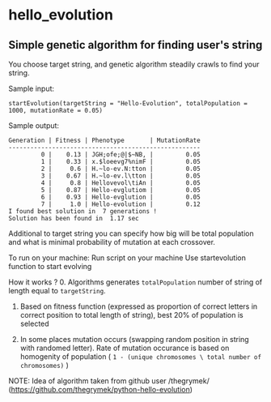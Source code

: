 # hello_evolution
## Simple genetic algorithm for finding user's string

You choose target string, and genetic algorithm steadily crawls to find your string.

Sample input:
```
startEvolution(targetString = "Hello-Evolution", totalPopulation = 1000, mutationRate = 0.05)
```
Sample output:
```
Generation | Fitness | Phenotype       | MutationRate
-----------------------------------------------------
         0 |    0.13 | JGH;ofe;@|$~NB, |         0.05
         1 |    0.33 | x.$loeevg7%nimF |         0.05
         2 |     0.6 | H.~lo-ev.N:tton |         0.05
         3 |    0.67 | H.~lo-ev.l\tton |         0.05
         4 |     0.8 | Hellovevol\tiAn |         0.05
         5 |    0.87 | Hello-evglutiom |         0.05
         6 |    0.93 | Hello-evglution |         0.05
         7 |     1.0 | Hello-evolution |         0.12
I found best solution in  7 generations !
Solution has been found in  1.17 sec
```
Additional to target string you can specify how big will be total population and what is minimal probability of mutation at each crossover.


To run on your machine:
Run script on your machine
Use startevolution function to start evolving



How it works ?
0. Algorithms generates ```totalPopulation``` number of string of length equal to ```targetString```.

1. Based on fitness function (expressed as proportion of correct letters in correct position to total length of string), best 20% of population is selected

2. In some places mutation occurs (swapping random position in string with randomed letter). Rate of mutation occurance is based on homogenity of population ( ```1 - (unique chromosomes \ total number of chromosomes)``` )










NOTE:
Idea of algorithm taken from github user /thegrymek/ (https://github.com/thegrymek/python-hello-evolution)